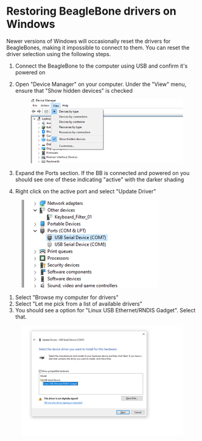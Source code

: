 # Restoring BeagleBone drivers on Windows

Newer versions of Windows will occasionally reset the drivers for BeagleBones, making it impossible to connect to them. You can reset the driver selection using the following steps.

1. Connect the BeagleBone to the computer using USB and confirm it's powered on
2.  Open "Device Manager" on your computer. Under the "View" menu, ensure that "Show hidden devices" is checked

    <figure><img src="../.gitbook/assets/Restore BB drivers 2022-10-13 101442 (1).png" alt=""><figcaption></figcaption></figure>
3. Expand the Ports section. If the BB is connected and powered on you should see one of these indicating "active" with the darker shading
4. Right click on the active port and select "Update Driver"

<figure><img src="../.gitbook/assets/Restore BB drivers 2022-10-13 101513.png" alt=""><figcaption></figcaption></figure>

1. Select "Browse my computer for drivers"
2. Select "Let me pick from a list of available drivers"
3. You should see a option for "Linux USB Ethernet/RNDIS Gadget". Select that.

<figure><img src="../.gitbook/assets/Restore BB drivers 2022-10-13 101633.png" alt=""><figcaption></figcaption></figure>
